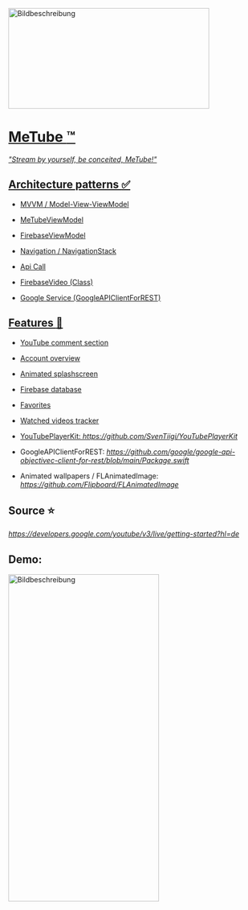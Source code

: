 
<a href="https://freeimage.host/de"><img src="https://iili.io/H4Npwnp.jpg" alt="Bildbeschreibung" width="400" height="200">
# MeTube :tm:

*"Stream by yourself, be conceited, MeTube!"*

## Architecture patterns :white_check_mark:

- MVVM / Model-View-ViewModel
* MeTubeViewModel
- FirebaseViewModel
+ Navigation / NavigationStack
- Api Call
+ FirebaseVideo (Class)
* Google Service (GoogleAPIClientForREST)


## Features :rocket:
- YouTube comment section
* Account overview
+ Animated splashscreen
- Firebase database
* Favorites
+ Watched videos tracker
* YouTubePlayerKit: *https://github.com/SvenTiigi/YouTubePlayerKit*
- GoogleAPIClientForREST: *https://github.com/google/google-api-objectivec-client-for-rest/blob/main/Package.swift*
+ Animated wallpapers / FLAnimatedImage: *https://github.com/Flipboard/FLAnimatedImage*


## Source :star:
*https://developers.google.com/youtube/v3/live/getting-started?hl=de*

## Demo:
<a href="https://freeimage.host/i/H4OBtUv"><img src="https://iili.io/H4OBtUv.png" alt="Bildbeschreibung" width="300" height="650"></a>
